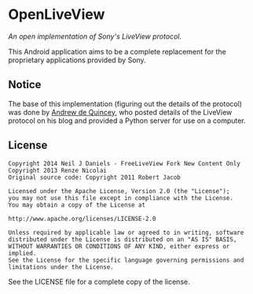 OpenLiveView
============

*An open implementation of Sony's LiveView protocol.*

This Android application aims to be a complete replacement for the proprietary applications provided by Sony.

Notice
------
The base of this implementation (figuring out the details of the protocol) was done by [Andrew de Quincey][adq], who posted details of the LiveView protocol on his blog and provided a Python server for use on a computer.

License
-------
    Copyright 2014 Neil J Daniels - FreeLiveView Fork New Content Only
    Copyright 2013 Renze Nicolai
    Original source code: Copyright 2011 Robert Jacob

    Licensed under the Apache License, Version 2.0 (the "License");
    you may not use this file except in compliance with the License.
    You may obtain a copy of the License at

    http://www.apache.org/licenses/LICENSE-2.0

    Unless required by applicable law or agreed to in writing, software
    distributed under the License is distributed on an "AS IS" BASIS,
    WITHOUT WARRANTIES OR CONDITIONS OF ANY KIND, either express or implied.
    See the License for the specific language governing permissions and
    limitations under the License.

See the LICENSE file for a complete copy of the license.


[adq]: http://adq.livejournal.com/
